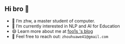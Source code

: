 ## Hi bro 👋
- :moyai: I’m zhw, a master student of computer.
- 🌱 I’m currently interested in NLP and AI for Education
- 😄 Learn more about me at [foo1s 's blog](https://foo1s.github.io)
- :email: Feel free to reach out: `zhouhuawe41@gmail.com`

